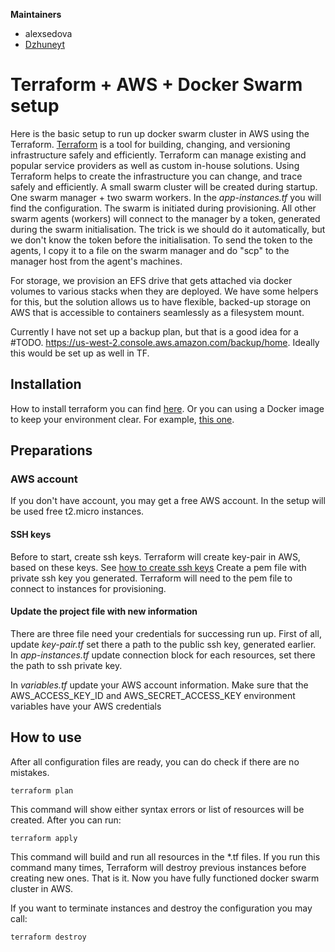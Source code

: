 **Maintainers**
* alexsedova
* [Dzhuneyt](https://github.com/Dzhuneyt)

# Terraform + AWS + Docker Swarm setup

Here is the basic setup to run up docker swarm cluster in AWS using the Terraform.
[Terraform](https://www.terraform.io) is a tool for building, changing, and versioning infrastructure safely and efficiently. Terraform can manage existing and popular service providers as well as custom in-house solutions. Using Terraform helps to create the infrastructure you can change, and trace safely and efficiently. A small swarm cluster will be created during startup. One swarm manager + two swarm workers. In the  *app-instances.tf* you will find the configuration. The swarm is initiated during provisioning. All other swarm agents (workers) will connect to the manager by a token, generated during the swarm initialisation. The trick is we should do it automatically, but we don't know the token before the initialisation. To send the token to the agents, I copy it to a file on the swarm manager and do "scp" to the manager host from the agent's machines.

For storage, we provision an EFS drive that gets attached via docker volumes to various stacks when they are deployed.  We have some helpers for this, but the solution allows us to have flexible, backed-up storage on AWS that is accessible to containers seamlessly as a filesystem mount. 

Currently I have not set up a backup plan, but that is a good idea for a #TODO. https://us-west-2.console.aws.amazon.com/backup/home. Ideally this would be set up as well in TF. 

## Installation
How to install terraform you can find [here](https://www.terraform.io/intro/getting-started/install.html). Or you can using a Docker image to keep your environment clear. For example, [this one](https://hub.docker.com/r/amontaigu/terraform/).

## Preparations
### AWS account
If you don't have account, you may get a free AWS account. In the setup will be used free t2.micro instances.
#### SSH keys
Before to start, create ssh keys. Terraform will create key-pair in AWS, based on these keys. See [how to create ssh keys](https://confluence.atlassian.com/bitbucketserver/creating-ssh-keys-776639788.html)
Create a pem file with private ssh key you generated. Terraform will need to the pem file to connect to instances for provisioning.
#### Update the project file with new information
There are three file need your credentials for successing run up. First of all, update *key-pair.tf* set there a path to the public ssh key, generated earlier. In *app-instances.tf* update
connection block for each resources, set there the path to ssh private key.

In *variables.tf* update your AWS account information. Make sure that the AWS_ACCESS_KEY_ID and AWS_SECRET_ACCESS_KEY environment variables have your AWS credentials

## How to use
After all configuration files are ready, you can do check if there are no mistakes.
```
terraform plan
```
This command will show either syntax errors or list of resources will be created. After you can run:
```
terraform apply
```
This command will build and run all resources in the *.tf files. If you run this command many times, Terraform will destroy previous instances before creating new ones.
That is it. Now you have fully functioned docker swarm cluster in AWS.

If you want to terminate instances and destroy the configuration you may call:
```
terraform destroy
```
